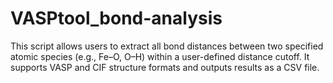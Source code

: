 # VASPtool_bond-analysis
This script allows users to extract all bond distances between two specified atomic species (e.g., Fe–O, O–H) within a user-defined distance cutoff. It supports VASP and CIF structure formats and outputs results as a CSV file.
